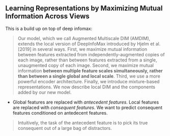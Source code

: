 ## Learning Representations by Maximizing Mutual Information Across Views

This is a build up on top of deep infomax:

> Our model, which we call Augmented Multiscale DIM (AMDIM), extends the local version of DeepInfoMax introduced by Hjelm et al. [2019] in several ways. First, we maximize mutual information between features extracted from independently-augmented copies of each image, rather than between features extracted from a single, unaugmented copy of each image. Second, we maximize mutual information __between multiple feature scales simultaneously, rather than between a single global and local scale__. Third, we use a more powerful encoder architecture. Finally, we introduce mixture-based representations. We now describe local DIM and the components added by our new model.

* Global features are replaced with _antecedent features_. Local features are replaced with _consequent features_. We want to predict consequent features conditioned on antedecent features.

> Intuitively, the task of the antecedent feature is to pick its true consequent out of a large bag of distractors.

